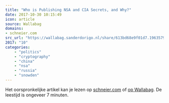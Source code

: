 ```yaml
---
title: "Who is Publishing NSA and CIA Secrets, and Why?"
date: 2017-10-30 10:15:49
icon: article
source: Wallabag
domains:
- schneier.com
src_url: "https://wallabag.sanderdorigo.nl/share/613bd68e9f01d7.19635799"
2017: "10"
categories:
    - "politics"
    - "cryptography"
    - "china"
    - "nsa"
    - "russia"
    - "snowden"
---
```

Het oorspronkelijke artikel kan je lezen op [schneier.com](https://www.schneier.com/blog/archives/2017/05/who_is_publishi.html) of [op Wallabag](https://wallabag.sanderdorigo.nl/share/613bd68e9f01d7.19635799). De leestijd is ongeveer 7 minuten.
